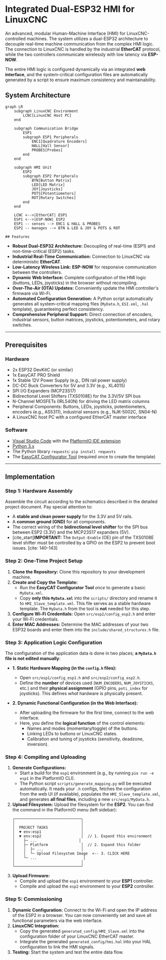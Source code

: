 # Integrated Dual-ESP32 HMI for LinuxCNC

An advanced, modular Human-Machine Interface (HMI) for LinuxCNC-controlled machines. The system utilizes a dual-ESP32 architecture to decouple real-time machine communication from the complex HMI logic. The connection to LinuxCNC is handled by the industrial **EtherCAT** protocol, while the two controllers communicate wirelessly with low latency via **ESP-NOW**.

The entire HMI logic is configured dynamically via an integrated **web interface**, and the system-critical configuration files are automatically generated by a script to ensure maximum consistency and maintainability.

## System Architecture

```mermaid
graph LR
    subgraph LinuxCNC Environment
        LCNC[LinuxCNC Host PC]
    end

    subgraph Communication Bridge
        ESP1
        subgraph ESP1 Peripherals
            ENC1[Quadrature Encoders]
            HALL[Hall Sensor]
            PROBES[Probes]
        end
    end

    subgraph HMI Unit
        ESP2
        subgraph ESP2 Peripherals
            BTN[Button Matrix]
            LED[LED Matrix]
            JOY[Joysticks]
            POTS[Potentiometers]
            ROT[Rotary Switches]
        end
    end

    LCNC <-->|EtherCAT| ESP1
    ESP1 <-->|ESP-NOW| ESP2
    ESP1 -- senses --> ENC1 & HALL & PROBES
    ESP2 -- manages --> BTN & LED & JOY & POTS & ROT
```

    ## Features

- **Robust Dual-ESP32 Architecture:** Decoupling of real-time (ESP1) and non-time-critical (ESP2) tasks.
- **Industrial Real-Time Communication:** Connection to LinuxCNC via deterministic **EtherCAT**.
- **Low-Latency Wireless Link:** **ESP-NOW** for responsive communication between the controllers.
- **Dynamic Web Interface:** Complete configuration of the HMI logic (buttons, LEDs, joysticks) in the browser without recompiling.
- **Over-The-Air (OTA) Updates:** Conveniently update the HMI controller's firmware via Wi-Fi.
- **Automated Configuration Generation:** A Python script automatically generates all system-critical mapping files (`MyData.h`, `ESI.xml`, `.hal` template), guaranteeing perfect consistency.
- **Comprehensive Peripheral Support:** Direct connection of encoders, industrial sensors, button matrices, joysticks, potentiometers, and rotary switches.

---

## Prerequisites

### Hardware

- 2x ESP32 DevKitC (or similar)
- 1x EasyCAT PRO Shield
- 1x Stable 12V Power Supply (e.g., DIN rail power supply)
- DC-DC Buck Converters for 5V and 3.3V (e.g., XL4015)
- SPI I/O Expanders (MCP23S17)
- Bidirectional Level Shifters (TXS0108E) for the 3.3V/5V SPI bus
- N-Channel MOSFETs (IRL540N) for driving the LED matrix columns
- Peripheral Components: Buttons, LEDs, joysticks, potentiometers, encoders (e.g., AS5311), industrial sensors (e.g., NJK-5002C, SN04-N)
- A LinuxCNC host PC with a configured EtherCAT master interface

### Software

- [Visual Studio Code](https://code.visualstudio.com/) with the [PlatformIO IDE extension](https://platformio.org/platformio-ide)
- [Python 3.x](https://www.python.org/downloads/)
- The Python library `requests`: `pip install requests`
- The [EasyCAT Configurator Tool](http://www.bausano.net/en/hardware/easycat-pro.html) (required once to create the template)

---

## Implementation

### Step 1: Hardware Assembly

Assemble the circuit according to the schematics described in the detailed project document. Pay special attention to:

- A **stable and clean power supply** for the 3.3V and 5V rails.
- A **common ground (GND)** for all components.
- The correct wiring of the **bidirectional level shifter** for the SPI bus between ESP2 (3.3V) and the MCP23S17 expanders (5V).
- [cite_start]**IMPORTANT:** The `Output-Enable` (OE) pin of the TXS0108E level shifter must be controlled by a GPIO on the ESP2 to prevent boot issues. [cite: 140-143]

### Step 2: One-Time Project Setup

1.  **Clone the Repository:** Clone this repository to your development machine.
2.  **Create and Copy the Template:**
    - Run the **EasyCAT Configurator Tool** _once_ to generate a basic `MyData.xml`.
    - Copy **only this `MyData.xml`** into the `scripts/` directory and rename it to `HMI_Slave_template.xml`. This file serves as a stable hardware template. The `MyData.h` from the tool is **not** needed for this step.
3.  **Configure Wi-Fi Credentials:** Open `src/esp2/config_esp2.h` and enter your Wi-Fi credentials.
4.  **Enter MAC Addresses:** Determine the MAC addresses of your two ESP32 boards and enter them into the `include/shared_structures.h` file.

### Step 3: Application Logic Configuration

The configuration of the application data is done in two places; **a `MyData.h` file is not edited manually**:

- **1. Static Hardware Mapping (in the `config.h` files):**

  - Open `src/esp1/config_esp1.h` and `src/esp2/config_esp2.h`.
  - Define the **number** of devices used (`NUM_ENCODERS`, `NUM_JOYSTICKS`, etc.) and their **physical assignment** (GPIO pins, `poti_index` for joysticks). This defines _what_ hardware is physically present.

- **2. Dynamic Functional Configuration (in the Web Interface):**
  - After uploading the firmware for the first time, connect to the web interface.
  - Here, you define the **logical function** of the control elements:
    - Names and modes (momentary/toggle) of the buttons.
    - Linking LEDs to buttons or LinuxCNC states.
    - Calibration and tuning of joysticks (sensitivity, deadzone, inversion).

### Step 4: Compiling and Uploading

1.  **Generate Configurations:**
    - Start a build for the `esp1` environment (e.g., by running `pio run -e esp1` in the PlatformIO CLI).
    - The Python script `scripts/generate_mapping.py` will be executed automatically. It reads your `.h` configs, fetches the configuration from the web UI (if available), populates the `HMI_Slave_template.xml`, and generates **all final files**, including a new `src/esp1/MyData.h`.
2.  **Upload Filesystem:** Upload the filesystem for the **ESP2**. You can find the command in the PlatformIO menu (left sidebar):
    ```
    ┌──────────────────────────────┐
    │                              │
    │  PROJECT TASKS               │
    │  ▼ env:esp1                  │
    │  ▼ env:esp2                  │  // 1. Expand this environment
    │    ├─ ...                   │
    │    ├─ Platform               │  // 2. Expand this folder
    │    │  ├─ ...                 │
    │    │  └─ Upload Filesystem Image  <-- 3. CLICK HERE
    │    └─ ...                     │
    │                              │
    └──────────────────────────────┘
    ```
3.  **Upload Firmware:**
    - Compile and upload the `esp1` environment to your **ESP1** controller.
    - Compile and upload the `esp2` environment to your **ESP2** controller.

### Step 5: Commissioning

1.  **Dynamic Configuration:** Connect to the Wi-Fi and open the IP address of the ESP2 in a browser. You can now conveniently set and save all functional parameters via the web interface.
2.  **LinuxCNC Integration:**
    - Copy the generated `generated_config/HMI_Slave.xml` into the configuration folder of your LinuxCNC EtherCAT master.
    - Integrate the generated `generated_config/hmi.hal` into your HAL configuration to link the HMI signals.
3.  **Testing:** Start the system and test the entire data flow.

```

```
